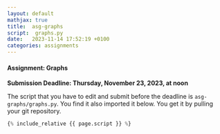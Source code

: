 ```yaml
---
layout: default
mathjax: true
title:  asg-graphs
script:  graphs.py
date:   2023-11-14 17:52:19 +0100
categories: assignments
---
```


#### Assignment: Graphs

**Submission Deadline: Thursday, November 23, 2023, at noon**


The script that you have to edit and submit before the deadline is
`asg-graphs/graphs.py`. You find it also imported it below. 
You get it by pulling your git repository.

```python
{% include_relative {{ page.script }} %}
```


